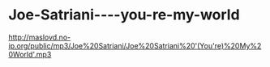 Joe-Satriani----you-re-my-world
===============================

http://maslovd.no-ip.org/public/mp3/Joe%20Satriani/Joe%20Satriani%20'(You're)%20My%20World'.mp3